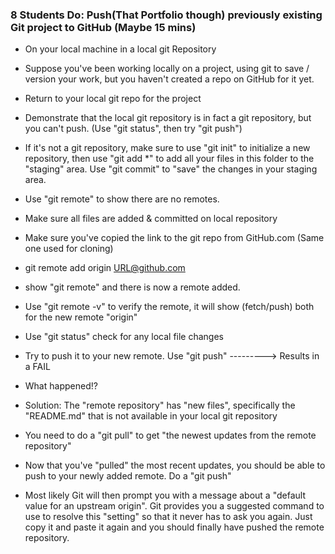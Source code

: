 


### 8 Students Do: Push(That Portfolio though) previously existing Git project to GitHub (Maybe 15 mins)

* On your local machine in a local git Repository

* Suppose you've been working locally on a project, using git to save / version your work, but you haven't created a repo on GitHub for it yet.

* Return to your local git repo for the project

* Demonstrate that the local git repository is in fact a git repository, but you can't push. (Use "git status", then try "git push")

* If it's not a git repository, make sure to use "git init" to initialize a new repository, then use "git add *" to add all your files in this folder to the "staging" area. Use "git commit" to "save" the changes in your staging area.

* Use "git remote" to show there are no remotes.

* Make sure all files are added & committed on local repository

* Make sure you've copied the link to the git repo from GitHub.com (Same one used for cloning)

* git remote add origin <URL@github.com>

* show "git remote" and there is now a remote added.

* Use "git remote -v" to verify the remote, it will show (fetch/push) both for the new remote "origin"

* Use "git status" check for any local file changes

* Try to push it to your new remote. Use "git push" ---------> Results in a FAIL

* What happened!?

* Solution: The "remote repository" has "new files", specifically the "README.md" that is not available in your local git repository

* You need to do a "git pull" to get "the newest updates from the remote repository"

* Now that you've "pulled" the most recent updates, you should be able to push to your newly added remote. Do a "git push"

* Most likely Git will then prompt you with a message about a "default value for an upstream origin". Git provides you a suggested command to use to resolve this "setting" so that it never has to ask you again. Just copy it and paste it again and you should finally have pushed the remote repository.

